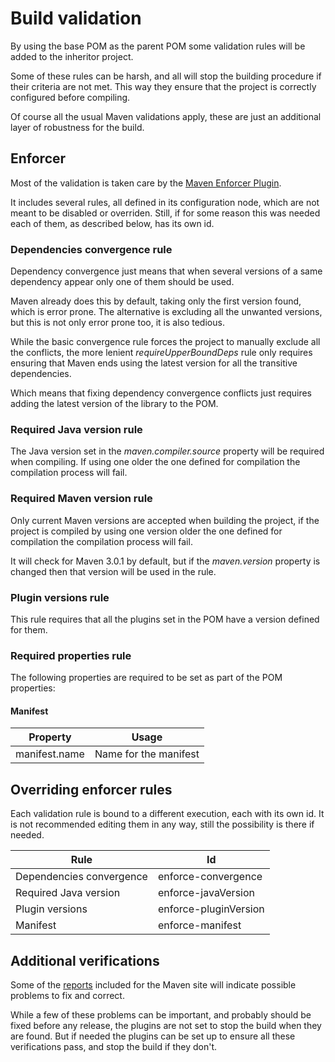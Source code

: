 # Build validation

By using the base POM as the parent POM some validation rules will be added to the inheritor project.

Some of these rules can be harsh, and all will stop the building procedure if their criteria are not met. This way they ensure that the project is correctly configured before compiling.

Of course all the usual Maven validations apply, these are just an additional layer of robustness for the build.

## Enforcer

Most of the validation is taken care by the [Maven Enforcer Plugin][enforcer-plugin].

It includes several rules, all defined in its configuration node, which are not meant to be disabled or overriden. Still, if for some reason this was needed each of them, as described below, has its own id.

### Dependencies convergence rule

Dependency convergence just means that when several versions of a same dependency appear only one of them should be used.

Maven already does this by default, taking only the first version found, which is error prone. The alternative is excluding all the unwanted versions, but this is not only error prone too, it is also tedious.

While the basic convergence rule forces the project to manually exclude all the conflicts, the more lenient *requireUpperBoundDeps* rule only requires ensuring that Maven ends using the latest version for all the transitive dependencies.

Which means that fixing dependency convergence conflicts just requires adding the latest version of the library to the POM.

###  Required Java version rule

The Java version set in the *maven.compiler.source* property will be required when compiling. If using one older the one defined for compilation the compilation process will fail.

###  Required Maven version rule

Only current Maven versions are accepted when building the project, if the project is compiled by using one version older the one defined for compilation the compilation process will fail.

It will check for Maven 3.0.1 by default, but if the *maven.version* property is changed then that version will be used in the rule.

### Plugin versions rule

This rule requires that all the plugins set in the POM have a version defined for them.

### Required properties rule

The following properties are required to be set as part of the POM properties:

#### Manifest

|Property|Usage|
|---|---|
|manifest.name|Name for the manifest|

## Overriding enforcer rules

Each validation rule is bound to a different execution, each with its own id. It is not recommended editing them in any way, still the possibility is there if needed.

|Rule|Id|
|---|---|
|Dependencies convergence|enforce-convergence|
|Required Java version|enforce-javaVersion|
|Plugin versions|enforce-pluginVersion|
|Manifest|enforce-manifest|

## Additional verifications

Some of the [reports][reports] included for the Maven site will indicate possible problems to fix and correct. 

While a few of these problems can be important, and probably should be fixed before any release, the plugins are not set to stop the build when they are found. But if needed the plugins can be set up to ensure all these verifications pass, and stop the build if they don't.

[enforcer-plugin]: https://maven.apache.org/enforcer/maven-enforcer-plugin/

[reports]: ./site_reports.html
